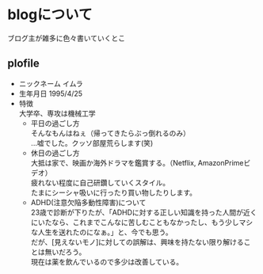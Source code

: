 # blogについて
ブログ主が雑多に色々書いていくとこ  
## plofile
- ニックネーム
    イムラ
- 生年月日
    1995/4/25
- 特徴  
    大学卒、専攻は機械工学  
    - 平日の過ごし方  
      そんなもんはねぇ（帰ってきたらぶっ倒れるのみ）  
      ...嘘でした。クッソ部屋荒らします(笑)  
    - 休日の過ごし方  
      大抵は家で、映画か海外ドラマを鑑賞する。（Netflix, AmazonPrimeビデオ）  
      疲れない程度に自己研鑽していくスタイル。  
      たまにシーシャ吸いに行ったり買い物したりします。  
    - ADHD(注意欠陥多動性障害)について  
      23歳で診断が下りたが、「ADHDに対する正しい知識を持った人間が近くにいたなら、これまでこんなに苦しむこともなかったし、もう少しマシな人生を送れたのになぁ。」と、今でも思う。  
      だが、[見えないモノ]に対しての誤解は、興味を持たない限り解けることは無いだろう。  
      現在は薬を飲んでいるので多少は改善している。  
